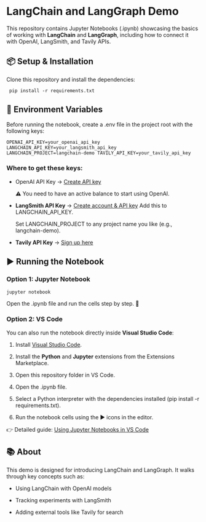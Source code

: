 LangChain and LangGraph Demo
=======================

This repository contains Jupyter Notebooks (.ipynb) showcasing the basics of working with **LangChain** and **LangGraph**, including how to connect it with OpenAI, LangSmith, and Tavily APIs.

📦 Setup & Installation
-----------------------

Clone this repository and install the dependencies:

`  pip install -r requirements.txt  `

🔑 Environment Variables
------------------------

Before running the notebook, create a .env file in the project root with the following keys:

<code>OPENAI_API_KEY=your_openai_api_key
LANGCHAIN_API_KEY=your_langsmith_api_key
LANGCHAIN_PROJECT=langchain-demo
TAVILY_API_KEY=your_tavily_api_key </code>

### Where to get these keys:

*   OpenAI API Key → [Create API key](https://platform.openai.com/api-keys)

    ⚠️ You need to have an active balance to start using OpenAI.
    
*   **LangSmith API Key** → [Create account & API key](https://docs.langchain.com/langsmith/create-account-api-key?utm_source=chatgpt.com) Add this to LANGCHAIN\_API\_KEY.

    Set LANGCHAIN\_PROJECT to any project name you like (e.g., langchain-demo).
    
*   **Tavily API Key** → [Sign up here](https://www.tavily.com/?utm_source=chatgpt.com)
    

▶️ Running the Notebook
-----------------------

### Option 1: Jupyter Notebook

` jupyter notebook `

Open the .ipynb file and run the cells step by step. 🚀

### Option 2: VS Code

You can also run the notebook directly inside **Visual Studio Code**:

1.  Install [Visual Studio Code](https://code.visualstudio.com/?utm_source=chatgpt.com).
    
2.  Install the **Python** and **Jupyter** extensions from the Extensions Marketplace.
    
3.  Open this repository folder in VS Code.
    
4.  Open the .ipynb file.
    
5.  Select a Python interpreter with the dependencies installed (pip install -r requirements.txt).
    
6.  Run the notebook cells using the ▶️ icons in the editor.
    

👉 Detailed guide: [Using Jupyter Notebooks in VS Code](https://code.visualstudio.com/docs/datascience/jupyter-notebooks?utm_source=chatgpt.com)

📚 About
--------

This demo is designed for introducing LangChain and LangGraph. It walks through key concepts such as:

*   Using LangChain with OpenAI models
    
*   Tracking experiments with LangSmith
    
*   Adding external tools like Tavily for search